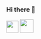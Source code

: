 ### Hi there 👋

[<img src="https://aux.iconspalace.com/uploads/linkedin-flat-icon-256.png" height="32" width="32" />](https://www.linkedin.com/in/cmcampbell24/) [<img src="https://icons.iconarchive.com/icons/paomedia/small-n-flat/256/social-twitter-icon.png" height="36" width="36" />](https://twitter.com/developerfoodie)
